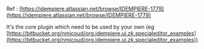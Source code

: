 Ref : [https://idempiere.atlassian.net/browse/IDEMPIERE-1779](https://idempiere.atlassian.net/browse/IDEMPIERE-1779)

It's the core plugin which need to be used by your own (eg [https://bitbucket.org/nmicoud/org.idempiere.ui.zk.specialeditor_examples](https://bitbucket.org/nmicoud/org.idempiere.ui.zk.specialeditor_examples))